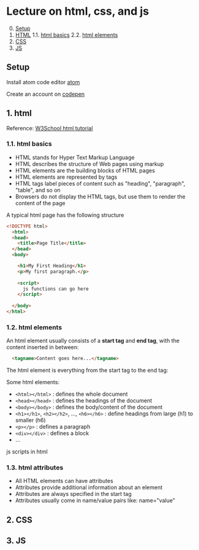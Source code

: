 # Lecture on html, css, and js

0. [Setup](#setup)
1. [HTML](#html)
  1.1. [html basics](#htmlbasics)
  2.2. [html elements](#htmlelements)
2. [CSS](#css)
3. [JS](#js)


<a name="setup"></a>
## Setup
Install atom code editor [atom](https://atom.io/)

Create an account on [codepen](https://codepen.io/)



<a name="html"></a>
## 1. html

Reference: [W3School html tutorial](https://www.w3schools.com/html/default.asp)


<a name="htmlbasics"></a>
### 1.1. html basics

* HTML stands for Hyper Text Markup Language
* HTML describes the structure of Web pages using markup
* HTML elements are the building blocks of HTML pages
* HTML elements are represented by tags
* HTML tags label pieces of content such as "heading", "paragraph", "table", and so on
* Browsers do not display the HTML tags, but use them to render the content of the page

A typical html page has the following structure

```html
<!DOCTYPE html>
  <html>
  <head>
    <title>Page Title</title>
  </head>
  <body>

    <h1>My First Heading</h1>
    <p>My first paragraph.</p>
 
    <script>
      js functions can go here
    </script>
    
  </body>
</html>
```

<a name="htmlelements"></a>
### 1.2. html elements

An html element usually consists of a **start tag** and **end tag**, with the content inserted in between:
```html
  <tagname>Content goes here...</tagname>
```
The html element is everything from the start tag to the end tag:

Some html elements:
- `<html></html>` : defines the whole document
- `<head></head>` : defines the headings of the document
- `<body></body>` : defines the body/content of the document
- `<h1></h1>`, `<h2></h2>`, ..., `<h6></h6>` : define headings from large (h1) to smaller (h6)
- `<p></p>` : defines a paragraph
- `<div></div>` : defines a block
- ...


js scripts in html

<a name="htmlattributes"></a>
### 1.3. html attributes

* All HTML elements can have attributes
* Attributes provide additional information about an element
* Attributes are always specified in the start tag
* Attributes usually come in name/value pairs like: name="value"


<a name="css"></a>
## 2. CSS

<a name="js"></a>
## 3. JS
